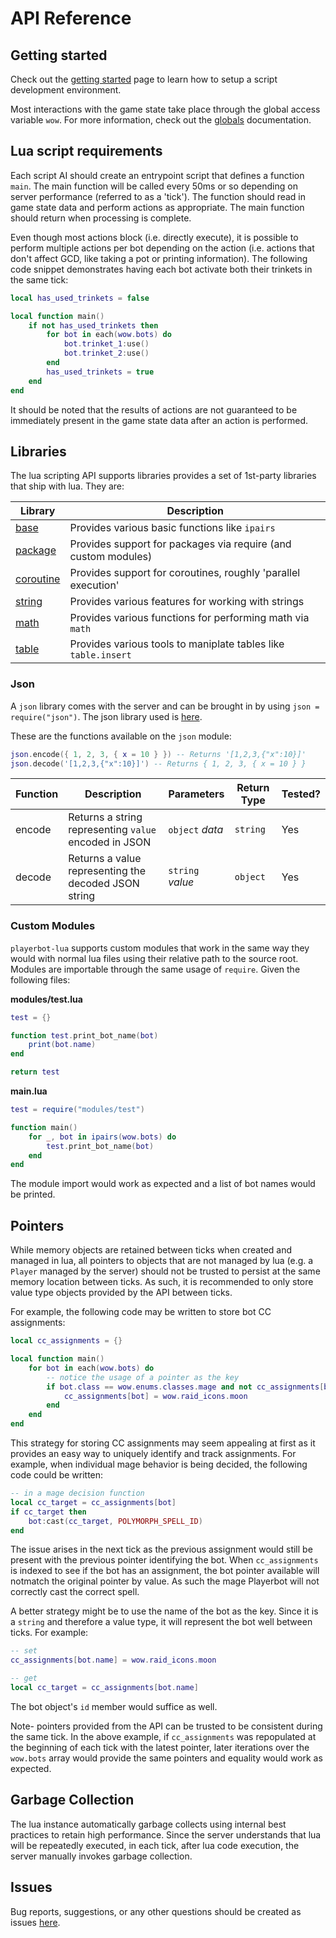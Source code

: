 # API Reference

## Getting started

Check out the [getting started](/docs/getting_started_client) page to learn how to setup a script development environment.

Most interactions with the game state take place through the global access variable `wow`. For more information, check out the [globals](global/index) documentation.

## Lua script requirements

Each script AI should create an entrypoint script that defines a function `main`. The main function will be called every 50ms or so depending on server performance (referred to as a 'tick'). The function should read in game state data and perform actions as appropriate. The main function should return when processing is complete.

Even though most actions block (i.e. directly execute), it is possible to perform multiple actions per bot depending on the action (i.e. actions that don't affect GCD, like taking a pot or printing information). The following code snippet demonstrates having each bot activate both their trinkets in the same tick:

```lua
local has_used_trinkets = false

local function main()
    if not has_used_trinkets then
        for bot in each(wow.bots) do
            bot.trinket_1:use()
            bot.trinket_2:use()
        end
        has_used_trinkets = true
    end
end
```

It should be noted that the results of actions are not guaranteed to be immediately present in the game state data after an action is performed.

## Libraries

The lua scripting API supports libraries provides a set of 1st-party libraries that ship with lua. They are:

| Library                                                     | Description                                                    |
| ----------------------------------------------------------- | -------------------------------------------------------------- |
| [base](https://www.lua.org/manual/5.4/manual.html#6.1)      | Provides various basic functions like `ipairs`                 |
| [package](https://www.lua.org/manual/5.4/manual.html#6.3)   | Provides support for packages via require (and custom modules) |
| [coroutine](https://www.lua.org/manual/5.4/manual.html#6.2) | Provides support for coroutines, roughly 'parallel execution'  |
| [string](https://www.lua.org/manual/5.4/manual.html#6.4)    | Provides various features for working with strings             |
| [math](https://www.lua.org/manual/5.4/manual.html#6.7)      | Provides various functions for performing math via `math`      |
| [table](https://www.lua.org/manual/5.4/manual.html#6.6)     | Provides various tools to maniplate tables like `table.insert` |

### Json

A `json` library comes with the server and can be brought in by using `json = require("json")`. The json library used is [here](https://github.com/rxi/json.lua).

These are the functions available on the `json` module:

```lua
json.encode({ 1, 2, 3, { x = 10 } }) -- Returns '[1,2,3,{"x":10}]'
json.decode('[1,2,3,{"x":10}]') -- Returns { 1, 2, 3, { x = 10 } }
```

| Function | Description                                           | Parameters       | Return Type | Tested? |
| -------- | ----------------------------------------------------- | ---------------- | ----------- | ------- |
| encode   | Returns a string representing `value` encoded in JSON | `object` _data_  | `string`    | Yes     |
| decode   | Returns a value representing the decoded JSON string  | `string` _value_ | `object`    | Yes     |

### Custom Modules

`playerbot-lua` supports custom modules that work in the same way they would with normal lua files using their relative path to the source root. Modules are importable through the same usage of `require`. Given the following files:

**modules/test.lua**

```lua
test = {}

function test.print_bot_name(bot)
    print(bot.name)
end

return test
```

**main.lua**

```lua
test = require("modules/test")

function main()
    for _, bot in ipairs(wow.bots) do
        test.print_bot_name(bot)
    end
end
```

The module import would work as expected and a list of bot names would be printed.

## Pointers

While memory objects are retained between ticks when created and managed in lua, all pointers to objects that are not managed by lua (e.g. a `Player` managed by the server) should not be trusted to persist at the same memory location between ticks. As such, it is recommended to only store value type objects provided by the API between ticks.

For example, the following code may be written to store bot CC assignments:

```lua
local cc_assignments = {}

local function main()
    for bot in each(wow.bots) do
        -- notice the usage of a pointer as the key
        if bot.class == wow.enums.classes.mage and not cc_assignments[bot] then
            cc_assignments[bot] = wow.raid_icons.moon
        end
    end
end
```

This strategy for storing CC assignments may seem appealing at first as it provides an easy way to uniquely identify and track assignments. For example, when individual mage behavior is being decided, the following code could be written:

```lua
-- in a mage decision function
local cc_target = cc_assignments[bot]
if cc_target then
    bot:cast(cc_target, POLYMORPH_SPELL_ID)
end
```

The issue arises in the next tick as the previous assignment would still be present with the previous pointer identifying the bot. When `cc_assignments` is indexed to see if the bot has an assignment, the bot pointer available will notmatch the original pointer by value. As such the mage Playerbot will not correctly cast the correct spell.

A better strategy might be to use the name of the bot as the key. Since it is a `string` and therefore a value type, it will represent the bot well between ticks. For example:

```lua
-- set
cc_assignments[bot.name] = wow.raid_icons.moon

-- get
local cc_target = cc_assignments[bot.name]
```

The bot object's `id` member would suffice as well.

Note- pointers provided from the API can be trusted to be consistent during the same tick. In the above example, if `cc_assignments` was repopulated at the beginning of each tick with the latest pointer, later iterations over the `wow.bots` array would provide the same pointers and equality would work as expected.

## Garbage Collection

The lua instance automatically garbage collects using internal best practices to retain high performance. Since the server understands that lua will be repeatedly executed, in each tick, after lua code execution, the server manually invokes garbage collection.

## Issues

Bug reports, suggestions, or any other questions should be created as issues [here](https://github.com/nate123456/playerbot-lua/issues).
